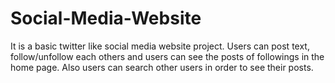 # Social-Media-Website
It is a basic twitter like social media website project. Users can post text, follow/unfollow each others and users can see the posts of followings in the home page. Also users can search other users in order to see their posts. 
